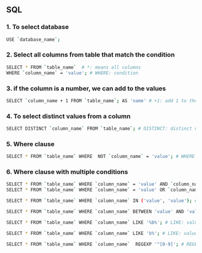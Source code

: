 ## SQL


### 1. To select database
```bash 
USE `database_name`; 
```

###  2.  Select all columns from table that match the condition
```bash
SELECT * FROM `table_name`  # *: means all columns
WHERE `column_name` = 'value'; # WHERE: condition
```

### 3. if the column is a number, we can add to the values 
```bash
SELECT `column_name + 1 FROM `table_name`; AS 'name' # +1: add 1 to the value, AS 'name' : rename the column (Alias)
```

### 4. To select distinct values from a column
```bash
SELECT DISTINCT `column_name` FROM `table_name`; # DISTINCT: distinct values means no duplicates.
```

### 5. Where clause
```bash 
SELECT * FROM `table_name` WHERE  NOT `column_name` = 'value'; # WHERE NOT: not equal to
```

### 6. Where clause with multiple conditions
```bash
SELECT * FROM `table_name` WHERE `column_name` = 'value' AND `column_name` = 'value'; # AND: both conditions must be true
SELECT * FROM `table_name` WHERE `column_name` = 'value' OR `column_name` = 'value'; # OR: one of the conditions must be true
```

```bash
SELECT * FROM `table_name` WHERE `column_name` IN ('value', 'value'); # IN: one of the conditions must be true
```

```bash
SELECT * FROM `table_name` WHERE `column_name` BETWEEN 'value' AND 'value'; # BETWEEN: value must be between the two values
```

```bash
SELECT * FROM `table_name` WHERE `column_name` LIKE '%b%'; # LIKE: value must contain the letter b
```

```bash
SELECT * FROM `table_name` WHERE `column_name` LIKE 'b%'; # LIKE: value must start with the letter b
```

```bash	
SELECT * FROM `table_name` WHERE `column_name`  REGEXP '^[0-9]'; # REGEXP: value must be a nmber between 0 and 9 (you can use any regular expression)
```